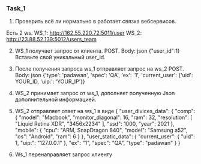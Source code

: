 ### Task_1  

1. Проверить всё ли нормально в работает связка вебсервисов.

Есть 2 ws.
WS_1: http://162.55.220.72:5011/user
WS_2: http://23.88.52.139:5012/users_team


2. WS_1 получает запрос от клиента. 
POST. 
Body: json {"user_id":1}
Вставьте свой уникальный user_id.

3. После получения запроса ws_1 отправляет запрос на ws_2
POST. 
Body: json {'type': 'padawan', 'spec': 'QA', 'ex': '1', 'current_user': {'uid': YOUR_ID, 'uip:': ‘YOUR_IP’}}

4. WS_2 принимает запрос от ws_1, дополняет полученную Json дополнительной информацией.
5. WS_2 отправляет ответ на ws_1 в виде 
{
    "user_divices_data": {
        "comp": {
            "model": "Macbook",
            "monitor_diagonal": 16,
            "ram": 32,
            "resolution": [
                "Liquid Retina XDR",
                "3456x2234"
            ],
            "ssd": 1000,
            "year": 2021
        },
        "mobile": {
            "cpu": "ARM, SnapDragon 840",
            "model": "Samsung a52",
            "os": "Android",
            "ram": 6
        }
    },
    "user_static_data": {
        "current_user": {
            "uid": 1,
            "uip:": "127.0.0.1"
        },
        "ex": "1",
        "spec": "QA",
        "type": "padawan"
    }
}
6. Ws_1 перенаправляет запрос клиенту


